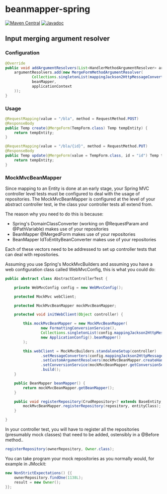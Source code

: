# beanmapper-spring

[![Maven Central](https://maven-badges.herokuapp.com/maven-central/io.beanmapper/beanmapper-spring/badge.svg)](https://maven-badges.herokuapp.com/maven-central/io.beanmapper/beanmapper-spring)
[![Javadoc](https://javadoc-emblem.rhcloud.com/doc/io.beanmapper/beanmapper-spring/badge.svg)](http://www.javadoc.io/doc/io.beanmapper/beanmapper-spring)

## Input merging argument resolver

### Configuration

```java
@Override
public void addArgumentResolvers(List<HandlerMethodArgumentResolver> argumentResolvers) {
    argumentResolvers.add(new MergeFormMethodArgumentResolver(
            Collections.singletonList(mappingJackson2HttpMessageConverter()),
            beanMapper,
            applicationContext
    ));
}
```

### Usage

```java
@RequestMapping(value = "/bla", method = RequestMethod.POST)
@ResponseBody
public Temp create(@MergeForm(TempForm.class) Temp tempEntity) {
    return tempEntity;
}

@RequestMapping(value = "/bla/{id}", method = RequestMethod.PUT)
@ResponseBody
public Temp update(@MergeForm(value = TempForm.class, id = "id") Temp tempEntity) {
    return tempEntity;
}
```

### MockMvcBeanMapper

Since mapping to an Entity is done at an early stage, your Spring MVC controller level tests must be configured to deal with the usage of repositories. The MockMvcBeanMapper is configured at the level of your abstract controller test, ie the class your controller tests all extend from.

The reason why you need to do this is because:
* Spring's DomainClassConverter (working on @RequestParam and @PathVariable) makes use of your repositories
* BeanMapper @MergedForm makes use of your repositories
* BeanMapper IdToEntityBeanConverter makes use of your repositories

Each of these vectors need to be addressed to set up controller tests that can deal with repositories.

Assuming you use Spring's MockMvcBuilders and assuming you have a web configuration class called WebMvcConfig, this is what you could do:

```java
public abstract class AbstractControllerTest {

    private WebMvcConfig config = new WebMvcConfig();

    protected MockMvc webClient;

    protected MockMvcBeanMapper mockMvcBeanMapper;

    protected void initWebClient(Object controller) {

        this.mockMvcBeanMapper = new MockMvcBeanMapper(
                new FormattingConversionService(),
                Collections.singletonList(config.mappingJackson2HttpMessageConverter()),
                new ApplicationConfig().beanMapper()
        );

        this.webClient = MockMvcBuilders.standaloneSetup(controller)
                .setMessageConverters(config.mappingJackson2HttpMessageConverter())
                .setCustomArgumentResolvers(mockMvcBeanMapper.createHandlerMethodArgumentResolvers())
                .setConversionService(mockMvcBeanMapper.getConversionService())
                .build();
    }

    public BeanMapper beanMapper() {
        return mockMvcBeanMapper.getBeanMapper();
    }

    public void registerRepository(CrudRepository<? extends BaseEntity, Long> repository, Class<?> entityClass) {
        mockMvcBeanMapper.registerRepository(repository, entityClass);
    }

}
```

In your controller test, you will have to register all the repositories (presumably mock classes) that need to be added, ostensibly in a @Before method..

```java
registerRepository(ownerRepository, Owner.class);
```

You can take program your mock repositories as you normally would, for example in JMockit:

```java
new NonStrictExpectations() {{
    ownerRepository.findOne(1138L);
    result = new Owner();
}};
```

